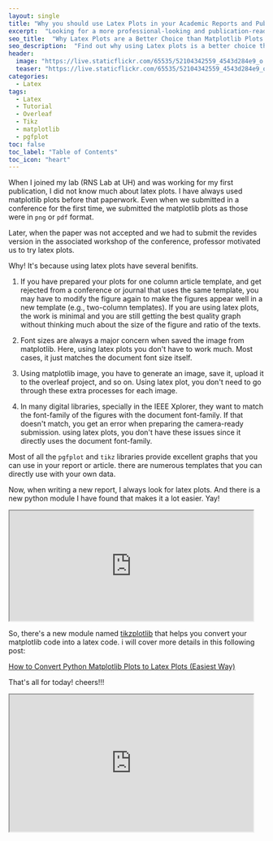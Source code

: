 ```yaml
---
layout: single
title: "Why you should use Latex Plots in your Academic Reports and Publications instead of Matplotlib Plots"
excerpt:  "Looking for a more professional-looking and publication-ready plot for your reports and research papers? Latex plots is the perfect solution for you. With its wide range of customization options and high-quality output, Latex plots provide an efficient and aesthetically pleasing way to visualize your data. Also, it is easy to change from one template to another without distorting the plots."
seo_title:  "Why Latex Plots are a Better Choice than Matplotlib Plots for Academic Reports and Publications"
seo_description:  "Find out why using Latex plots is a better choice than Matplotlib plots. Learn about the advantages of Latex plots and how they can help you create professional-looking and publication-ready plots for your acad reports and research papers."
header:
  image: "https://live.staticflickr.com/65535/52104342559_4543d284e9_o.png"
  teaser: "https://live.staticflickr.com/65535/52104342559_4543d284e9_o.png"
categories:
  - Latex
tags:
  - Latex
  - Tutorial
  - Overleaf
  - Tikz
  - matplotlib
  - pgfplot
toc: false
toc_label: "Table of Contents"
toc_icon: "heart"
---
```




When I joined my lab (RNS Lab at UH) and was working for my first publication, I did not know much about latex plots. I have always used matplotlib plots before that paperwork. Even when we submitted in a conference for the first time, we submitted the matplotlib plots as those were in `png` or `pdf` format.

Later, when the paper was not accepted and we had to submit the revides version in the associated workshop of the conference, professor motivated us to try latex plots.

Why! It's because using latex plots have several benifits. 
1. If you have prepared your plots for one column article template, and get rejected from a conference or journal that uses the same template, you may have to modify the figure again to make the figures appear well in a new template (e.g., two-column templates). If you are using latex plots, the work is minimal and you are still getting the best quality graph without thinking much about the size of the figure and ratio of the texts.

2. Font sizes are always a major concern when saved the image from matplotlib. Here, using latex plots you don't have to work much. Most cases, it just matches the document font size itself.

3. Using matplotlib image, you have to generate an image, save it, upload it to the overleaf project, and so on. Using latex plot, you don't need to go through these extra processes for each image.

4. In many digital libraries, specially in the IEEE Xplorer, they want to match the font-family of the figures with the document font-family. If that doesn't match, you get an error when preparing the camera-ready submission. using latex plots, you don't have these issues since it directly uses the document font-family.

Most of all the `pgfplot` and `tikz` libraries provide excellent graphs that you can use in your report or article. there are numerous templates that you can directly use with your own data. 

Now, when writing a new report, I always look for latex plots. And there is a new python module I have found that makes it a lot easier. Yay!

<iframe src="https://giphy.com/embed/11sBLVxNs7v6WA" width="480" height="217"></iframe>

So, there's a new module named [tikzplotlib](https://github.com/texworld/tikzplotlib) that helps you convert your matplotlib code into a latex code. i will cover more details in this following post:

[How to Convert Python Matplotlib Plots to Latex Plots (Easiest Way)](https://shantoroy.com/latex/convert-matplotlib-plot-to-latex-plot/)

That's all for today! cheers!!!

<iframe src="https://giphy.com/embed/ZIzN7YWNuTUYg" width="480" height="270"></iframe>


<!--stackedit_data:
eyJoaXN0b3J5IjpbNzAwMTY2MTkzLC0yMzMwMzc5NzBdfQ==
-->